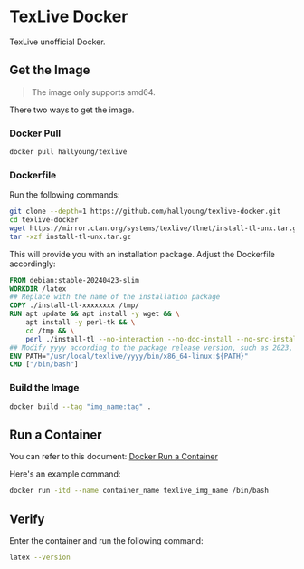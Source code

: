 # TexLive Docker
TexLive unofficial Docker.

## Get the Image

>The image only supports amd64.

There two ways to get the image.

### Docker Pull
```bash
docker pull hallyoung/texlive
```

### Dockerfile
Run the following commands:
```bash
git clone --depth=1 https://github.com/hallyoung/texlive-docker.git
cd texlive-docker
wget https://mirror.ctan.org/systems/texlive/tlnet/install-tl-unx.tar.gz
tar -xzf install-tl-unx.tar.gz
```
This will provide you with an installation package. Adjust the Dockerfile accordingly:

```Dockerfile
FROM debian:stable-20240423-slim
WORKDIR /latex
## Replace with the name of the installation package
COPY ./install-tl-xxxxxxxx /tmp/
RUN apt update && apt install -y wget && \
    apt install -y perl-tk && \
    cd /tmp && \
    perl ./install-tl --no-interaction --no-doc-install --no-src-install
## Modify yyyy according to the package release version, such as 2023, 2024,...
ENV PATH="/usr/local/texlive/yyyy/bin/x86_64-linux:${PATH}"
CMD ["/bin/bash"]
```

### Build the Image
```bash
docker build --tag "img_name:tag" .
```

## Run a Container 
You can refer to this document: [Docker Run a Container](https://docs.docker.com/guides/walkthroughs/run-a-container/)

Here's an example command:
```bash
docker run -itd --name container_name texlive_img_name /bin/bash
```

## Verify
Enter the container and run the following command:
```bash
latex --version
```
